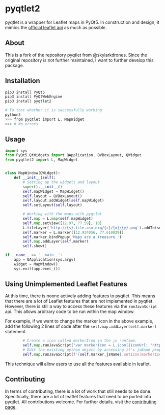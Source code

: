 # pyqtlet2

pyqtlet is a wrapper for Leaflet maps in PyQt5. In construction and design, it mimics the [official leaflet api](http://leafletjs.com/reference-1.3.0.html) as much as possible.

## About

This is a fork of the repository pyqtlet from @skylarkdrones. Since the original repository is not further maintained, I want to further develop this package. 

## Installation

``` bash
pip3 install PyQt5
pip3 install PyQtWebEngine
pip3 install pyqtlet2
```

``` bash
# To test whether it is successfully working
python3 
>>> from pyqtlet import L, MapWidget
>>> # No errors
```

## Usage

``` python
import sys
from PyQt5.QtWidgets import QApplication, QVBoxLayout, QWidget
from pyqtlet2 import L, MapWidget


class MapWindow(QWidget):
    def __init__(self):
        # Setting up the widgets and layout
        super().__init__()
        self.mapWidget = MapWidget()
        self.layout = QVBoxLayout()
        self.layout.addWidget(self.mapWidget)
        self.setLayout(self.layout)

        # Working with the maps with pyqtlet
        self.map = L.map(self.mapWidget)
        self.map.setView([12.97, 77.59], 10)
        L.tileLayer('http://{s}.tile.osm.org/{z}/{x}/{y}.png').addTo(self.map)
        self.marker = L.marker([12.934056, 77.610029])
        self.marker.bindPopup('Maps are a treasure.')
        self.map.addLayer(self.marker)
        self.show()

if __name__ == '__main__':
    app = QApplication(sys.argv)
    widget = MapWindow()
    sys.exit(app.exec_())
```

## Using Unimplemented Leaflet Features
At this time, there is noone actively adding features to pyqtlet. This means that there
are a lot of Leaflet features that are not implemented in pyqtlet. However, there is still
a way to access these features via the `runJavaScript` api. This allows arbitrary code to
be run within the map window.

For example, if we want to change the marker icon in the above example, add the following
2 lines of code after the `self.map.addLayer(self.marker)` statement.

``` python
        # Create a icon called markerIcon in the js runtime.
        self.map.runJavaScript('var markerIcon = L.icon({iconUrl: "https://leafletjs.com/examples/custom-icons/leaf-red.png"});')
        # Edit the existing python object by accessing it's jsName property
        self.map.runJavaScript(f'{self.marker.jsName}.setIcon(markerIcon);')
```

This technique will allow users to use all the features available in leaflet.

## Contributing
In terms of contributing, there is a lot of work that still needs to be done. 
Specifically, there are a lot of leaflet features that need to be ported into pyqtlet. All contributions welcome.
For further details, visit the [contributing page](http://pyqtlet.readthedocs.io/en/latest/contributing.html).
